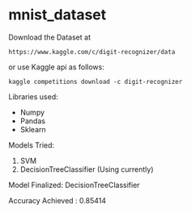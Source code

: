# mnist_dataset

Download the Dataset at

`https://www.kaggle.com/c/digit-recognizer/data`

or use Kaggle api as follows:

`kaggle competitions download -c digit-recognizer`

Libraries used:
 * Numpy
 * Pandas
 * Sklearn

Models Tried:
  1. SVM
  2. DecisionTreeClassifier (Using currently)

Model Finalized:
  DecisionTreeClassifier

Accuracy Achieved : 0.85414

